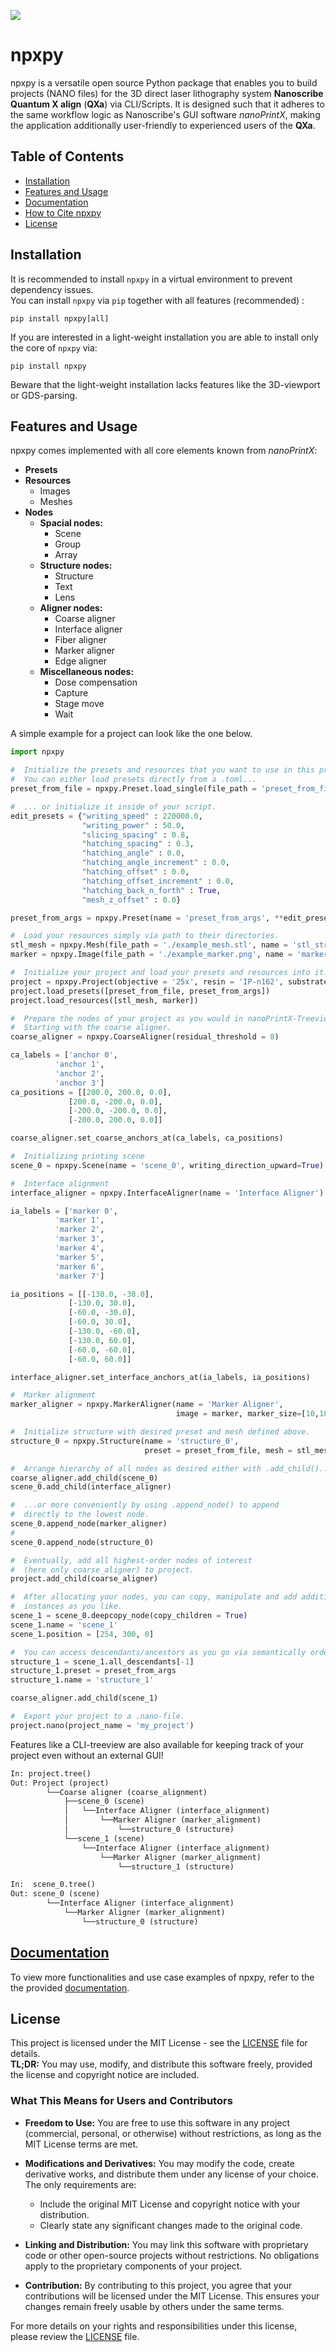 ![](images/logo.svg)
# npxpy

npxpy is a versatile open source Python package that enables you to build projects (NANO files) for the 3D direct laser 
lithography system **Nanoscribe Quantum X align** (**QXa**) via CLI/Scripts. It is designed such that it adheres to the
same workflow logic as Nanoscribe's GUI software *nanoPrintX*, making the application additionally user-friendly to
experienced users of the **QXa**.

## Table of Contents
- [Installation](#installation)
- [Features and Usage](#usageandfeatures)
- [Documentation](#documentation)
- [How to Cite npxpy](#howtocitenpxpy)
- [License](#license)

## Installation
It is recommended to install ```npxpy``` in a virtual environment to prevent dependency issues.\
You can install ```npxpy``` via ```pip``` together with all features (recommended) :
```
pip install npxpy[all]
```
If you are interested in a light-weight installation you are able to install only the core of ```npxpy``` via:
```
pip install npxpy
```
Beware that the light-weight installation lacks features like the 3D-viewport or GDS-parsing.

## Features and Usage
npxpy comes implemented with all core elements known from *nanoPrintX*:

- **Presets**
- **Resources**
  - Images
  - Meshes
- **Nodes**
  - **Spacial nodes:** 
    - Scene
    - Group
    - Array
  - **Structure nodes:** 
    - Structure
    - Text
    - Lens
  - **Aligner nodes:**
    - Coarse aligner
    - Interface aligner
    - Fiber aligner
    - Marker aligner
    - Edge aligner
  - **Miscellaneous nodes:**
    - Dose compensation
    - Capture
    - Stage move
    - Wait

A simple example for a project can look like the one below.

```python
import npxpy

#  Initialize the presets and resources that you want to use in this project.
#  You can either load presets directly from a .toml...
preset_from_file = npxpy.Preset.load_single(file_path = 'preset_from_file.toml')

#  ... or initialize it inside of your script.
edit_presets = {"writing_speed" : 220000.0,
                "writing_power" : 50.0,
                "slicing_spacing" : 0.8,
                "hatching_spacing" : 0.3,
                "hatching_angle" : 0.0,
                "hatching_angle_increment" : 0.0,
                "hatching_offset" : 0.0,
                "hatching_offset_increment" : 0.0,
                "hatching_back_n_forth" : True,
                "mesh_z_offset" : 0.0}

preset_from_args = npxpy.Preset(name = 'preset_from_args', **edit_presets)

#  Load your resources simply via path to their directories. 
stl_mesh = npxpy.Mesh(file_path = './example_mesh.stl', name = 'stl_structure_0')
marker = npxpy.Image(file_path = './example_marker.png', name = 'marker_image')

#  Initialize your project and load your presets and resources into it.
project = npxpy.Project(objective = '25x', resin = 'IP-n162', substrate = 'FuSi')
project.load_presets([preset_from_file, preset_from_args])
project.load_resources([stl_mesh, marker])

#  Prepare the nodes of your project as you would in nanoPrintX-Treeview.
#  Starting with the coarse aligner.
coarse_aligner = npxpy.CoarseAligner(residual_threshold = 8)

ca_labels = ['anchor 0',
          'anchor 1',
          'anchor 2',
          'anchor 3']
ca_positions = [[200.0, 200.0, 0.0],
             [200.0, -200.0, 0.0],
             [-200.0, -200.0, 0.0],
             [-200.0, 200.0, 0.0]]

coarse_aligner.set_coarse_anchors_at(ca_labels, ca_positions)

#  Initializing printing scene
scene_0 = npxpy.Scene(name = 'scene_0', writing_direction_upward=True)

#  Interface alignment
interface_aligner = npxpy.InterfaceAligner(name = 'Interface Aligner')

ia_labels = ['marker 0',
          'marker 1',
          'marker 2',
          'marker 3',
          'marker 4',
          'marker 5',
          'marker 6',
          'marker 7']

ia_positions = [[-130.0, -30.0],
             [-130.0, 30.0],
             [-60.0, -30.0],
             [-60.0, 30.0],
             [-130.0, -60.0],
             [-130.0, 60.0],
             [-60.0, -60.0],
             [-60.0, 60.0]]

interface_aligner.set_interface_anchors_at(ia_labels, ia_positions)

#  Marker alignment
marker_aligner = npxpy.MarkerAligner(name = 'Marker Aligner',
                                     image = marker, marker_size=[10,10])

#  Initialize structure with desired preset and mesh defined above.
structure_0 = npxpy.Structure(name = 'structure_0', 
                              preset = preset_from_file, mesh = stl_mesh)

#  Arrange hierarchy of all nodes as desired either with .add_child()...
coarse_aligner.add_child(scene_0)
scene_0.add_child(interface_aligner)

#  ...or more conveniently by using .append_node() to append
#  directly to the lowest node.
scene_0.append_node(marker_aligner)
#
scene_0.append_node(structure_0)

#  Eventually, add all highest-order nodes of interest
#  (here only coarse_aligner) to project.
project.add_child(coarse_aligner)

#  After allocating your nodes, you can copy, manipulate and add additional
#  instances as you like.
scene_1 = scene_0.deepcopy_node(copy_children = True)
scene_1.name = 'scene_1'
scene_1.position = [254, 300, 0]

#  You can access descendants/ancestors as you go via semantically ordered lists.
structure_1 = scene_1.all_descendants[-1]
structure_1.preset = preset_from_args
structure_1.name = 'structure_1'

coarse_aligner.add_child(scene_1)

#  Export your project to a .nano-file.
project.nano(project_name = 'my_project')
```
Features like a CLI-treeview are also available for keeping track of your project even without an external
GUI!
```python
In: project.tree()
Out: Project (project)
        └──Coarse aligner (coarse_alignment)
            ├──scene_0 (scene)
            │   └──Interface Aligner (interface_alignment)
            │       └──Marker Aligner (marker_alignment)
            │           └──structure_0 (structure)
            └──scene_1 (scene)
                └──Interface Aligner (interface_alignment)
                    └──Marker Aligner (marker_alignment)
                        └──structure_1 (structure)

In:  scene_0.tree()
Out: scene_0 (scene)
        └──Interface Aligner (interface_alignment)
            └──Marker Aligner (marker_alignment)
                └──structure_0 (structure)
```
## [Documentation](heregoesthelink!)
To view more functionalities and use case examples of npxpy, refer to the the provided [documentation](heregoesthelink!).

## License

This project is licensed under the MIT License - see the [LICENSE](https://github.com/cuenlueer/nanoAPI/blob/main/LICENSE)
file for details.\
**TL;DR:** You may use, modify, and distribute this software freely, provided the license and copyright notice are included.
### What This Means for Users and Contributors

- **Freedom to Use:** You are free to use this software in any project (commercial, personal, or otherwise) without
restrictions, as long as the MIT License terms are met.

- **Modifications and Derivatives:** You may modify the code, create derivative works, and distribute them under any
license of your choice. The only requirements are:
  - Include the original MIT License and copyright notice with your distribution.
  - Clearly state any significant changes made to the original code.
- **Linking and Distribution:** You may link this software with proprietary code or other open-source projects without
restrictions. No obligations apply to the proprietary components of your project.

- **Contribution:** By contributing to this project, you agree that your contributions will be licensed under the
MIT License. This ensures your changes remain freely usable by others under the same terms.

For more details on your rights and responsibilities under this license, please review the [LICENSE](https://github.com/cuenlueer/nanoAPI/blob/main/LICENSE) file.

